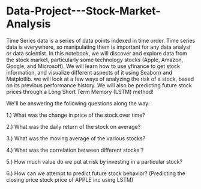 # Data-Project---Stock-Market-Analysis

Time Series data is a series of data points indexed in time order. Time series data is everywhere,
so manipulating them is important for any data analyst or data scientist.
In this notebook, we will discover and explore data from the stock market, particularly some
technology stocks (Apple, Amazon, Google, and Microsoft). We will learn how to use yfinance to
get stock information, and visualize different aspects of it using Seaborn and Matplotlib. we will
look at a few ways of analyzing the risk of a stock, based on its previous performance history. We
will also be predicting future stock prices through a Long Short Term Memory (LSTM) method!

We'll be answering the following questions along the way:

1.) What was the change in price of the stock over time?

2.) What was the daily return of the stock on average?

3.) What was the moving average of the various stocks?

4.) What was the correlation between different stocks'?

5.) How much value do we put at risk by investing in a particular
stock?

6.) How can we attempt to predict future stock behavior? (Predicting
the closing price stock price of APPLE inc using LSTM)
